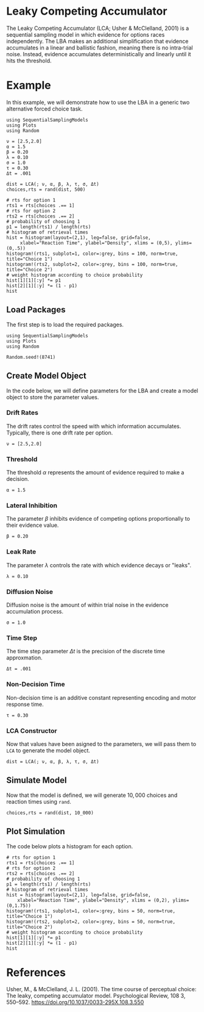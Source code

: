 # Leaky Competing Accumulator

The Leaky Competing Accumulator (LCA; Usher & McClelland, 2001) is a sequential sampling model in which evidence for options races independently. The LBA makes an additional simplification that evidence accumulates in a linear and ballistic fashion, meaning there is no intra-trial noise. Instead, evidence accumulates deterministically and linearly until it hits the threshold.

# Example
In this example, we will demonstrate how to use the LBA in a generic two alternative forced choice task. 
```@setup lca
using SequentialSamplingModels
using Plots
using Random

ν = [2.5,2.0]
α = 1.5
β = 0.20
λ = 0.10 
σ = 1.0
τ = 0.30
Δt = .001

dist = LCA(; ν, α, β, λ, τ, σ, Δt)
choices,rts = rand(dist, 500)

# rts for option 1
rts1 = rts[choices .== 1]
# rts for option 2 
rts2 = rts[choices .== 2]
# probability of choosing 1
p1 = length(rts1) / length(rts)
# histogram of retrieval times
hist = histogram(layout=(2,1), leg=false, grid=false,
     xlabel="Reaction Time", ylabel="Density", xlims = (0,5), ylims=(0,.5))
histogram!(rts1, subplot=1, color=:grey, bins = 100, norm=true, title="Choice 1")
histogram!(rts2, subplot=2, color=:grey, bins = 100, norm=true, title="Choice 2")
# weight histogram according to choice probability
hist[1][1][:y] *= p1
hist[2][1][:y] *= (1 - p1)
hist
```

## Load Packages
The first step is to load the required packages.

```@example lca
using SequentialSamplingModels
using Plots
using Random

Random.seed!(8741)
```
## Create Model Object
In the code below, we will define parameters for the LBA and create a model object to store the parameter values. 

### Drift Rates

The drift rates control the speed with which information accumulates. Typically, there is one drift rate per option. 

```@example lca
ν = [2.5,2.0]
```
### Threshold
The threshold $\alpha$ represents the amount of evidence required to make a decision.
```@example lca 
α = 1.5
```

### Lateral Inhibition 
The parameter $\beta$ inhibits evidence of competing options proportionally to their evidence value.
```@example lca 
β = 0.20
```
### Leak Rate
The parameter $\lambda$ controls the rate with which evidence decays or "leaks".
```@example lca 
λ = 0.10 
```
### Diffusion Noise
Diffusion noise is the amount of within trial noise in the evidence accumulation process. 
```@example lca 
σ = 1.0
```
### Time Step
The time step parameter $\Delta t$ is the precision of the discrete time approxmation. 

```@example lca 
Δt = .001
```

### Non-Decision Time

Non-decision time is an additive constant representing encoding and motor response time. 
```@example lca 
τ = 0.30
```
### LCA Constructor 

Now that values have been asigned to the parameters, we will pass them to `LCA` to generate the model object.

```@example lca 
dist = LCA(; ν, α, β, λ, τ, σ, Δt)
```
## Simulate Model

Now that the model is defined, we will generate $10,000$ choices and reaction times using `rand`. 

 ```@example lca 
 choices,rts = rand(dist, 10_000)
```
## Plot Simulation
The code below plots a histogram for each option.
 ```@example lca 
# rts for option 1
rts1 = rts[choices .== 1]
# rts for option 2 
rts2 = rts[choices .== 2]
# probability of choosing 1
p1 = length(rts1) / length(rts)
# histogram of retrieval times
hist = histogram(layout=(2,1), leg=false, grid=false,
     xlabel="Reaction Time", ylabel="Density", xlims = (0,2), ylims=(0,1.75))
histogram!(rts1, subplot=1, color=:grey, bins = 50, norm=true, title="Choice 1")
histogram!(rts2, subplot=2, color=:grey, bins = 50, norm=true, title="Choice 2")
# weight histogram according to choice probability
hist[1][1][:y] *= p1
hist[2][1][:y] *= (1 - p1)
hist
```
# References

Usher, M., & McClelland, J. L. (2001). The time course of perceptual choice: The leaky, competing accumulator model. Psychological Review, 108 3, 550–592. https://doi.org/10.1037/0033-295X.108.3.550
